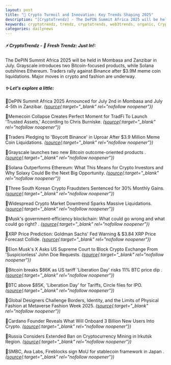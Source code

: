 ```yaml
---
layout: post
title: "🌌 Crypto Turmoil and Innovation: Key Trends Shaping 2025"
description: "[CryptoTrendz] - The DePIN Summit Africa 2025 will be held in Mombasa and Zanzibar in July. Grayscale introduces two Bitcoin-focused products, while Solana outshines Ethereum. Traders rally against Binance after $3.9M meme coin liquidations. Major moves in crypto and fashion are underway."
keywords: cryptotrendz, trendz, cryptotrends, web3trends, organic, Crypto, Japan, stablecoin, AI, Africa, Market, Investors, BTC, XRP, Bitcoin, Mining
categories: dailynews
---
```


##### ⚡ CryptoTrendz - 📌 *Fresh Trendz: Just In!:*

The DePIN Summit Africa 2025 will be held in Mombasa and Zanzibar in July. Grayscale introduces two Bitcoin-focused products, while Solana outshines Ethereum. Traders rally against Binance after $3.9M meme coin liquidations. Major moves in crypto and fashion are underway.

##### ✨ *Let's explore a little:*


🔹DePIN Summit Africa 2025 Announced for July 2nd in Mombasa and July 4-5th in Zanzibar. *([source](https://s.avyag.com/pza6){:target="_blank" rel="nofollow noopener"})*

🔹Memecoin Collapse Creates Perfect Moment for TradFi To Launch 'Trusted Assets,' According to Chris Burniske. *([source](https://s.avyag.com/1wav){:target="_blank" rel="nofollow noopener"})*

🔹Traders Pledging to 'Boycott Binance' in Uproar After $3.9 Million Meme Coin Liquidations. *([source](https://s.avyag.com/s1rm){:target="_blank" rel="nofollow noopener"})*

🔹Grayscale launches two new Bitcoin outcome-oriented products . *([source](https://s.avyag.com/lun4){:target="_blank" rel="nofollow noopener"})*

🔹Solana Outperforms Ethereum: What This Means for Crypto Investors and Why Solaxy Could Be the Next Big Opportunity. *([source](https://s.avyag.com/tfae){:target="_blank" rel="nofollow noopener"})*

🔹Three South Korean Crypto Fraudsters Sentenced for 30% Monthly Gains. *([source](https://s.avyag.com/ophx){:target="_blank" rel="nofollow noopener"})*

🔹Widespread Crypto Market Downtrend Sparks Massive Liquidations. *([source](https://s.avyag.com/rda3){:target="_blank" rel="nofollow noopener"})*

🔹Musk's government-efficiency blockchain: What could go wrong and what could go right? . *([source](https://s.avyag.com/awam){:target="_blank" rel="nofollow noopener"})*

🔹XRP Price Prediction: Goldman Sachs' Fed Warning & $3.84 XRP Price Forecast Collide. *([source](https://s.avyag.com/wt5t){:target="_blank" rel="nofollow noopener"})*

🔹Elon Musk's X Asks US Supreme Court to Block Crypto Exchange From 'Suspicionless' John Doe Requests. *([source](https://s.avyag.com/qvff){:target="_blank" rel="nofollow noopener"})*

🔹Bitcoin breaks $86K as US tariff 'Liberation Day' risks 11% BTC price dip . *([source](https://s.avyag.com/ypyu){:target="_blank" rel="nofollow noopener"})*

🔹BTC above $85K, 'Liberation Day' for Tariffs, Circle files for IPO. *([source](https://s.avyag.com/8epv){:target="_blank" rel="nofollow noopener"})*

🔹Global Designers Challenge Borders, Identity, and the Limits of Physical Fashion at Metaverse Fashion Week 2025. *([source](https://s.avyag.com/eml7){:target="_blank" rel="nofollow noopener"})*

🔹Cardano Founder Reveals What Will Onboard 3 Billion New Users Into Crypto. *([source](https://s.avyag.com/g2o2){:target="_blank" rel="nofollow noopener"})*

🔹Russia Considers Extended Ban on Cryptocurrency Mining in Irkutsk Region. *([source](https://s.avyag.com/l9fi){:target="_blank" rel="nofollow noopener"})*

🔹SMBC, Ava Labs, Fireblocks sign MoU for stablecoin framework in Japan . *([source](https://s.avyag.com/7qts){:target="_blank" rel="nofollow noopener"})*
